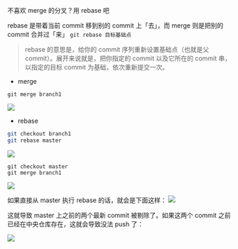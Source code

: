 不喜欢 merge 的分叉？用 rebase 吧

rebase 是带着当前 commit 移到别的 commit 上「去」，而 merge 则是把别的 commit 合并过「来」
`git rebase 目标基础点`
> rebase 的意思是，给你的 commit 序列重新设置基础点（也就是父 commit）。展开来说就是，把你指定的 commit 以及它所在的 commit 串，以指定的目标 commit 为基础，依次重新提交一次。

- merge
```
git merge branch1
```
![](https://p1-jj.byteimg.com/tos-cn-i-t2oaga2asx/gold-user-assets/2017/11/21/15fdea7b6646a1f3~tplv-t2oaga2asx-zoom-in-crop-mark:3024:0:0:0.awebp)
- rebase
```sh
git checkout branch1
git rebase master
```
![](https://p1-jj.byteimg.com/tos-cn-i-t2oaga2asx/gold-user-assets/2017/11/30/1600abd620a8e28c~tplv-t2oaga2asx-zoom-in-crop-mark:3024:0:0:0.awebp)
```
git checkout master
git merge branch1
```
![](https://p1-jj.byteimg.com/tos-cn-i-t2oaga2asx/gold-user-assets/2017/12/2/160149e054fe485c~tplv-t2oaga2asx-zoom-in-crop-mark:3024:0:0:0.awebp)

如果直接从 master 执行 rebase 的话，就会是下面这样：
![](https://p1-jj.byteimg.com/tos-cn-i-t2oaga2asx/gold-user-assets/2017/12/2/16014b5a6919c0b7~tplv-t2oaga2asx-zoom-in-crop-mark:3024:0:0:0.awebp)

这就导致 master 上之前的两个最新 commit 被剔除了。如果这两个 commit 之前已经在中央仓库存在，这就会导致没法 push 了：

![](https://p1-jj.byteimg.com/tos-cn-i-t2oaga2asx/gold-user-assets/2017/12/2/16014bc64d4337f8~tplv-t2oaga2asx-zoom-in-crop-mark:3024:0:0:0.awebp)



